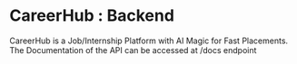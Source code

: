 # CareerHub : Backend
CareerHub is a Job/Internship Platform with AI Magic for Fast Placements.
The Documentation of the API can be accessed at /docs endpoint
